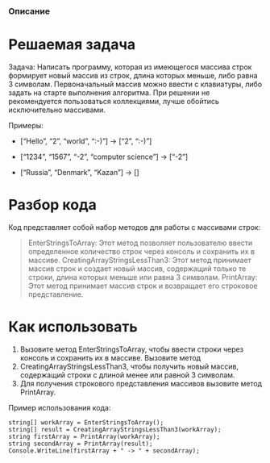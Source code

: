 ### Описание
# Решаемая задача
Задача: Написать программу, которая из имеющегося массива строк формирует новый массив из строк, длина которых меньше, либо равна 3 символам. Первоначальный массив можно ввести с клавиатуры, либо задать на старте выполнения алгоритма. При решении не рекомендуется пользоваться коллекциями, лучше обойтись исключительно массивами.

Примеры:
- [“Hello”, “2”, “world”, “:-)”] → [“2”, “:-)”]

- [“1234”, “1567”, “-2”, “computer science”] → [“-2”]

- [“Russia”, “Denmark”, “Kazan”] → []

# Разбор кода
Код представляет собой набор методов для работы с массивами строк:

> EnterStringsToArray: Этот метод позволяет пользователю ввести определенное количество строк через консоль и сохранить их в массиве.
> CreatingArrayStringsLessThan3: Этот метод принимает массив строк и создает новый массив, содержащий только те строки, длина которых меньше или равна 3 символам.
> PrintArray: Этот метод принимает массив строк и возвращает его строковое представление.

# Как использовать
1. Вызовите метод EnterStringsToArray, чтобы ввести строки через консоль и сохранить их в массиве. Вызовите метод
2. CreatingArrayStringsLessThan3, чтобы получить новый массив, содержащий строки с длиной менее или равной 3 символам.
3. Для получения строкового представления массивов вызовите метод PrintArray.

Пример использования кода:

``` 
string[] workArray = EnterStringsToArray();
string[] result = CreatingArrayStringsLessThan3(workArray);
string firstArray = PrintArray(workArray);
string secondArray = PrintArray(result);
Console.WriteLine(firstArray + " -> " + secondArray);
``` 